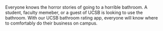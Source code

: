 Everyone knows the horror stories of going to a horrible bathroom. A student, faculty memeber, or a guest of UCSB is looking to use the bathroom. With our UCSB bathroom rating app, everyone will know where to comfortably do their business on campus.
